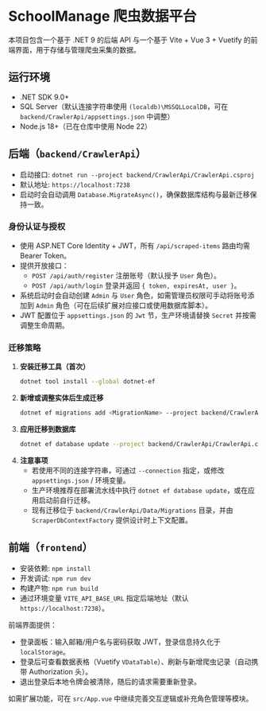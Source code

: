 ﻿# SchoolManage 爬虫数据平台

本项目包含一个基于 .NET 9 的后端 API 与一个基于 Vite + Vue 3 + Vuetify 的前端界面，用于存储与管理爬虫采集的数据。

## 运行环境
- .NET SDK 9.0+
- SQL Server（默认连接字符串使用 `(localdb)\MSSQLLocalDB`，可在 `backend/CrawlerApi/appsettings.json` 中调整）
- Node.js 18+（已在仓库中使用 Node 22）

## 后端（`backend/CrawlerApi`）
- 启动接口: `dotnet run --project backend/CrawlerApi/CrawlerApi.csproj`
- 默认地址: `https://localhost:7238`
- 启动时会自动调用 `Database.MigrateAsync()`，确保数据库结构与最新迁移保持一致。

### 身份认证与授权
- 使用 ASP.NET Core Identity + JWT，所有 `/api/scraped-items` 路由均需 Bearer Token。
- 提供开放接口：
  - `POST /api/auth/register` 注册账号（默认授予 `User` 角色）。
  - `POST /api/auth/login` 登录并返回 `{ token, expiresAt, user }`。
- 系统启动时会自动创建 `Admin` 与 `User` 角色，如需管理员权限可手动将账号添加到 `Admin` 角色（可在后续扩展对应接口或使用数据库脚本）。
- JWT 配置位于 `appsettings.json` 的 `Jwt` 节，生产环境请替换 `Secret` 并按需调整生命周期。

### 迁移策略
1. **安装迁移工具（首次）**
   ```bash
   dotnet tool install --global dotnet-ef
   ```
2. **新增或调整实体后生成迁移**
   ```bash
   dotnet ef migrations add <MigrationName> --project backend/CrawlerApi/CrawlerApi.csproj --output-dir Data/Migrations
   ```
3. **应用迁移到数据库**
   ```bash
   dotnet ef database update --project backend/CrawlerApi/CrawlerApi.csproj
   ```
4. **注意事项**
   - 若使用不同的连接字符串，可通过 `--connection` 指定，或修改 `appsettings.json` / 环境变量。
   - 生产环境推荐在部署流水线中执行 `dotnet ef database update`，或在应用启动前自行迁移。
   - 现有迁移位于 `backend/CrawlerApi/Data/Migrations` 目录，并由 `ScraperDbContextFactory` 提供设计时上下文配置。

## 前端（`frontend`）
- 安装依赖: `npm install`
- 开发调试: `npm run dev`
- 构建产物: `npm run build`
- 通过环境变量 `VITE_API_BASE_URL` 指定后端地址（默认 `https://localhost:7238`）。

前端界面提供：
- 登录面板：输入邮箱/用户名与密码获取 JWT，登录信息持久化于 `localStorage`。
- 登录后可查看数据表格（Vuetify `VDataTable`）、刷新与新增爬虫记录（自动携带 Authorization 头）。
- 退出登录后本地令牌会被清除，随后的请求需要重新登录。

如需扩展功能，可在 `src/App.vue` 中继续完善交互逻辑或补充角色管理等模块。
